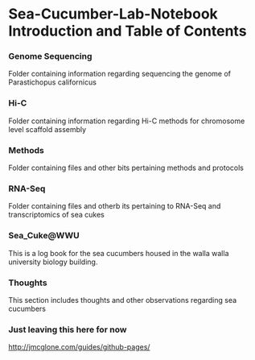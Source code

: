 # Sea-Cucumber-Lab-Notebook Introduction and Table of Contents

### Genome Sequencing
Folder containing information regarding sequencing the genome of Parastichopus californicus

### Hi-C
Folder containing information regarding Hi-C methods for chromosome level scaffold assembly

### Methods
Folder containing files and other bits pertaining methods and protocols

### RNA-Seq
Folder containing files and otherb its pertaining to RNA-Seq and transcriptomics of sea cukes

### Sea_Cuke@WWU

This is a log book for the sea cucumbers housed in the walla walla university biology building.

### Thoughts

This section includes thoughts and other observations regarding sea cucumbers 

### Just leaving this here for now
http://jmcglone.com/guides/github-pages/
